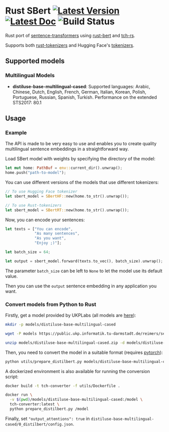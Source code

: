 # Rust SBert [![Latest Version]][crates.io] [![Latest Doc]][docs.rs] ![Build Status]

[Latest Version]: https://img.shields.io/crates/v/sbert.svg
[crates.io]: https://crates.io/crates/sbert
[Latest Doc]: https://docs.rs/sbert/badge.svg
[docs.rs]: https://docs.rs/sbert
[Build Status]: https://travis-ci.com/cpcdoy/rust-sbert.svg?branch=master

Rust port of [sentence-transformers][] using [rust-bert][] and [tch-rs][].

Supports both [rust-tokenizers][] and Hugging Face's [tokenizers][].

## Supported models

### Multilingual Models

- **distiluse-base-multilingual-cased**: Supported languages: Arabic, Chinese, Dutch, English, French, German,  Italian, Korean, Polish, Portuguese, Russian, Spanish, Turkish. Performance on the extended STS2017: 80.1

## Usage

### Example

The API is made to be very easy to use and enables you to create quality multilingual sentence embeddings in a straightforward way.

Load SBert model with weights by specifying the directory of the model:

```Rust
let mut home: PathBuf = env::current_dir().unwrap();
home.push("path-to-model");
```

You can use different versions of the models that use different tokenizers:

```Rust
// To use Hugging Face tokenizer
let sbert_model = SBertHF::new(home.to_str().unwrap());

// To use Rust-tokenizers
let sbert_model = SBertRT::new(home.to_str().unwrap());
```

Now, you can encode your sentences:

```Rust
let texts = ["You can encode",
             "As many sentences",
             "As you want",
             "Enjoy ;)"];

let batch_size = 64;

let output = sbert_model.forward(texts.to_vec(), batch_size).unwrap();
```

The parameter `batch_size` can be left to `None` to let the model use its default value.

Then you can use the `output` sentence embedding in any application you want.

### Convert models from Python to Rust

Firstly, get a model provided by UKPLabs (all models are [here][models]):

```Bash
mkdir -p models/distiluse-base-multilingual-cased

wget -P models https://public.ukp.informatik.tu-darmstadt.de/reimers/sentence-transformers/v0.2/distiluse-base-multilingual-cased.zip

unzip models/distiluse-base-multilingual-cased.zip -d models/distiluse-base-multilingual-cased
```

Then, you need to convert the model in a suitable format (requires [pytorch][]):

``` Bash
python utils/prepare_distilbert.py models/distiluse-base-multilingual-cased
```

A dockerized environment is also available for running the conversion script:

```Bash
docker build -t tch-converter -f utils/Dockerfile .

docker run \
  -v $(pwd)/models/distiluse-base-multilingual-cased:/model \
  tch-converter:latest \
  python prepare_distilbert.py /model
```

Finally, set `"output_attentions": true` in `distiluse-base-multilingual-cased/0_distilbert/config.json`.

[sentence-transformers]: https://github.com/UKPLab/sentence-transformers
[rust-bert]: https://github.com/guillaume-be/rust-bert
[tch-rs]: https://github.com/LaurentMazare/tch-rs
[rust-tokenizers]: https://github.com/guillaume-be/rust-tokenizers
[tokenizers]: https://github.com/huggingface/tokenizers/tree/master/tokenizers
[models]: https://public.ukp.informatik.tu-darmstadt.de/reimers/sentence-transformers/v0.2/
[pytorch]: https://pytorch.org/get-started/locally
